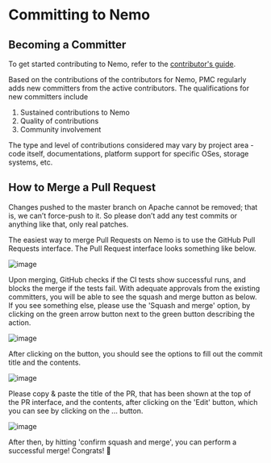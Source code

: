 # Committing to Nemo

## Becoming a Committer

To get started contributing to Nemo, refer to the [contributor's guide](CONTRIBUTING.md).

Based on the contributions of the contributors for Nemo, PMC regularly adds new committers from the active contributors.
The qualifications for new committers include

1. Sustained contributions to Nemo
2. Quality of contributions
3. Community involvement

The type and level of contributions considered may vary by project area - code itself, documentations, platform support for specific OSes, storage systems, etc.

## How to Merge a Pull Request

Changes pushed to the master branch on Apache cannot be removed; that is, we can’t force-push to it. So please don’t add any test commits or anything like that, only real patches.

The easiest way to merge Pull Requests on Nemo is to use the GitHub Pull Requests interface.
The Pull Request interface looks something like below.

![image](https://user-images.githubusercontent.com/6691311/51306580-05af7900-1a81-11e9-99b0-9a3c50d79cca.png)

Upon merging, GitHub checks if the CI tests show successful runs, and blocks the merge if the tests fail.
With adequate approvals from the existing committers, you will be able to see the squash and merge button as below.
If you see something else, please use the 'Squash and merge' option, by clicking on the green arrow button next to the green button describing the action.

![image](https://user-images.githubusercontent.com/6691311/51306208-1d3a3200-1a80-11e9-9b4f-1bfb3b234681.png)

After clicking on the button, you should see the options to fill out the commit title and the contents.

![image](https://user-images.githubusercontent.com/6691311/51306704-5fb03e80-1a81-11e9-965a-314079c8713c.png)

Please copy & paste the title of the PR, that has been shown at the top of the PR interface, and the contents, after clicking on the 'Edit' button, which you can see by clicking on the ... button.

![image](https://user-images.githubusercontent.com/6691311/51306884-b6b61380-1a81-11e9-8694-94d340f3f2fc.png)

After then, by hitting 'confirm squash and merge', you can perform a successful merge! Congrats! :tada:
